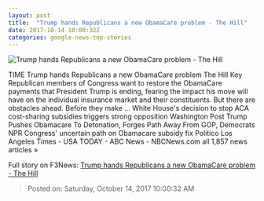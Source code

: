 ```yaml
---
layout: post
title:  "Trump hands Republicans a new ObamaCare problem - The Hill"
date: 2017-10-14 10:00:32Z
categories: google-news-top-stories
---
```


![Trump hands Republicans a new ObamaCare problem - The Hill](http://thehill.com/sites/default/files/trumpdonald_101317getty_2.jpg)

TIME Trump hands Republicans a new ObamaCare problem The Hill Key Republican members of Congress want to restore the ObamaCare payments that President Trump is ending, fearing the impact his move will have on the individual insurance market and their constituents. But there are obstacles ahead. Before they make ... White House's decision to stop ACA cost-sharing subsidies triggers strong opposition Washington Post Trump Pushes Obamacare To Detonation, Forges Path Away From GOP, Democrats NPR Congress' uncertain path on Obamacare subsidy fix Politico Los Angeles Times - USA TODAY - ABC News - NBCNews.com all 1,857 news articles »


Full story on F3News: [Trump hands Republicans a new ObamaCare problem - The Hill](http://www.f3nws.com/n/uJRZkH)

> Posted on: Saturday, October 14, 2017 10:00:32 AM
